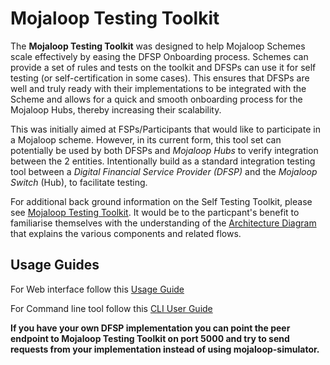 Mojaloop Testing Toolkit
=============================

The **Mojaloop Testing Toolkit** was designed to help Mojaloop Schemes scale effectively by easing the DFSP Onboarding process. Schemes can provide a set of rules and tests on the toolkit and DFSPs can use it for self testing (or self-certification in some cases). This ensures that DFSPs are well and truly ready with their implementations to be integrated with the Scheme and allows for a quick and smooth onboarding process for the Mojaloop Hubs, thereby increasing their scalability.

This was initially aimed at FSPs/Participants that would like to participate in a Mojaloop scheme. However, in its current form, this tool set can potentially be used by both DFSPs and _Mojaloop Hubs_ to verify integration between the 2 entities. Intentionally build as a standard integration testing tool between a _Digital Financial Service Provider (DFSP)_ and the _Mojaloop Switch_ (Hub), to facilitate testing. 

For additional back ground information on the Self Testing Toolkit, please see [Mojaloop Testing Toolkit](https://github.com/mojaloop/ml-testing-toolkit/blob/master/documents/Mojaloop-Testing-Toolkit.md). It would be to the particpant's benefit to familiarise themselves with the understanding of the  [Architecture Diagram](https://github.com/mojaloop/ml-testing-toolkit/blob/master/documents/Mojaloop-Testing-Toolkit.md#7-architecture) that explains the various components and related flows.

## Usage Guides

For Web interface follow this [Usage Guide](https://github.com/mojaloop/ml-testing-toolkit/blob/master/documents/User-Guide.md)

For Command line tool follow this [CLI User Guide](https://github.com/mojaloop/ml-testing-toolkit/blob/master/documents/User-Guide-CLI.md)

**If you have your own DFSP implementation you can point the peer endpoint to Mojaloop Testing Toolkit on port 5000 and try to send requests from your implementation instead of using mojaloop-simulator.**
